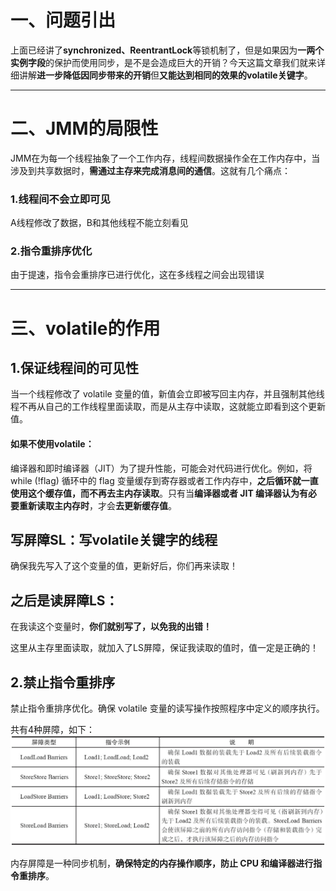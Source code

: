 # 一、问题引出
 上面已经讲了**synchronized、ReentrantLock**等锁机制了，但是如果因为**一两个实例字段**的保护而使用同步，是不是会造成巨大的开销？今天这篇文章我们就来详细讲解**进一步降低因同步带来的开销**但**又能达到相同的效果的volatile关键字**。

---
# 二、JMM的局限性

JMM在为每一个线程抽象了一个工作内存，线程间数据操作全在工作内存中，当涉及到共享数据时，**需通过主存来完成消息间的通信**。这就有几个痛点：

### 1.线程间不会立即可见
A线程修改了数据，B和其他线程不能立刻看见

### 2.指令重排序优化
由于提速，指令会重排序已进行优化，这在多线程之间会出现错误

----
# 三、volatile的作用

## 1.保证线程间的可见性
当一个线程修改了 volatile 变量的值，新值会立即被写回主内存，并且强制其他线程不再从自己的工作线程里面读取，而是从主存中读取，这就能立即看到这个更新值。

#### 如果不使用volatile：

编译器和即时编译器（JIT）为了提升性能，可能会对代码进行优化。例如，将 while (!flag) 循环中的 flag 变量缓存到寄存器或者工作内存中，**之后循环就一直使用这个缓存值，而不再去主内存读取**。只有当**编译器或者 JIT 编译器认为有必要重新读取主内存时**，才会**去更新缓存值**。

## 写屏障SL：写volatile关键字的线程

确保我先写入了这个变量的值，更新好后，你们再来读取！

## 之后是读屏障LS：
在我读这个变量时，**你们就别写了，以免我的出错！**

这里从主存里面读取，就加入了LS屏障，保证我读取的值时，值一定是正确的！


## 2.禁止指令重排序
禁止指令重排序优化。确保 volatile 变量的读写操作按照程序中定义的顺序执行。

共有4种屏障，如下：
![alt text](../../../../../img/指令重排序/4类重排序指令.png)


内存屏障是一种同步机制，**确保特定的内存操作顺序，防止 CPU 和编译器进行指令重排序**。


